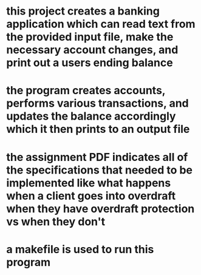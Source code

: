 # this project creates a banking application which can read text from the provided input file, make the necessary account changes, and print out a users ending balance

# the program creates accounts, performs various transactions, and updates the balance accordingly which it then prints to an output file

# the assignment PDF indicates all of the specifications that needed to be implemented like what happens when a client goes into overdraft when they have overdraft protection vs when they don't

# a makefile is used to run this program
